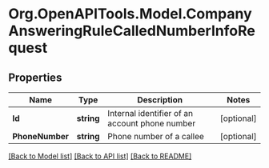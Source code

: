 
# Org.OpenAPITools.Model.CompanyAnsweringRuleCalledNumberInfoRequest

## Properties

Name | Type | Description | Notes
------------ | ------------- | ------------- | -------------
**Id** | **string** | Internal identifier of an account phone number | [optional] 
**PhoneNumber** | **string** | Phone number of a callee | [optional] 

[[Back to Model list]](../README.md#documentation-for-models)
[[Back to API list]](../README.md#documentation-for-api-endpoints)
[[Back to README]](../README.md)

